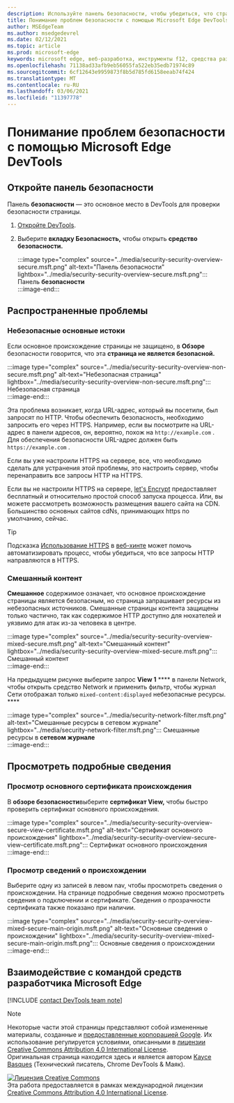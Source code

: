 ```yaml
---
description: Используйте панель безопасности, чтобы убедиться, что страница полностью защищена HTTPS.
title: Понимание проблем безопасности с помощью Microsoft Edge DevTools
author: MSEdgeTeam
ms.author: msedgedevrel
ms.date: 02/12/2021
ms.topic: article
ms.prod: microsoft-edge
keywords: microsoft edge, веб-разработка, инструменты f12, средства разработчика
ms.openlocfilehash: 71138ad33afb9eb56055fa522eb35edb71974c89
ms.sourcegitcommit: 6cf12643e9959873f8b5d785fd6158eeab74f424
ms.translationtype: MT
ms.contentlocale: ru-RU
ms.lasthandoff: 03/06/2021
ms.locfileid: "11397778"
---
```

<!-- Copyright Kayce Basques 

   Licensed under the Apache License, Version 2.0 (the "License");
   you may not use this file except in compliance with the License.
   You may obtain a copy of the License at

       https://www.apache.org/licenses/LICENSE-2.0

   Unless required by applicable law or agreed to in writing, software
   distributed under the License is distributed on an "AS IS" BASIS,
   WITHOUT WARRANTIES OR CONDITIONS OF ANY KIND, either express or implied.
   See the License for the specific language governing permissions and
   limitations under the License.  -->  

# <a name="understand-security-issues-with-microsoft-edge-devtools"></a>Понимание проблем безопасности с помощью Microsoft Edge DevTools  

  

<!--Use the **Security** Panel in [Microsoft Edge DevTools][MicrosoftEdgeDevTools] to make sure HTTPS is properly implemented on a page.  Navigate to **Why HTTPS Matters** to learn why every website should be protected with HTTPS, even sites that do not handle sensitive user data.  -->  

<!--todo: add section when why-https is available -->  

## <a name="open-the-security-panel"></a>Откройте панель безопасности  

Панель **безопасности** — это основное место в DevTools для проверки безопасности страницы.  

1.  [Откройте DevTools][DevToolsOpen].  
1.  Выберите **вкладку Безопасность,** чтобы открыть **средство безопасности.**  
    
    :::image type="complex" source="../media/security-security-overview-secure.msft.png" alt-text="Панель безопасности" lightbox="../media/security-security-overview-secure.msft.png":::
       Панель **безопасности**  
    :::image-end:::  
    
## <a name="common-problems"></a>Распространенные проблемы  

### <a name="non-secure-main-origins"></a>Небезопасные основные истоки  

Если основное происхождение страницы не защищено, в **Обзоре** безопасности говорится, что эта **страница не является безопасной.**  

:::image type="complex" source="../media/security-security-overview-non-secure.msft.png" alt-text="Небезопасная страница" lightbox="../media/security-security-overview-non-secure.msft.png":::
   Небезопасная страница  
:::image-end:::  

Эта проблема возникает, когда URL-адрес, который вы посетили, был запросят по HTTP.  Чтобы обеспечить безопасность, необходимо запросить его через HTTPS.  Например, если вы посмотрите на URL-адрес в панели адресов, он, вероятно, похож на `http://example.com` .  Для обеспечения безопасности URL-адрес должен быть `https://example.com` .  

Если вы уже настроили HTTPS на сервере, все, что необходимо сделать для устранения этой проблемы, это настроить сервер, чтобы перенаправить все запросы HTTP на HTTPS.  

Если вы не настроили HTTPS на сервере, [let's Encrypt][LetsEncrypt] предоставляет бесплатный и относительно простой способ запуска процесса.  Или, вы можете рассмотреть возможность размещения вашего сайта на CDN.  Большинство основных сайтов cdNs, принимающих https по умолчанию, сейчас.  

> [!TIP]
> Подсказка [Использование HTTPS][WebhintUseHttps] в [веб-хинте][Webhint] может помочь автоматизировать процесс, чтобы убедиться, что все запросы HTTP направляются в HTTPS.  

### <a name="mixed-content"></a>Смешанный контент  

**Смешанное** содержимое означает, что основное происхождение страницы является безопасным, но страница запрашивает ресурсы из небезопасных источников.  Смешанные страницы контента защищены только частично, так как содержимое HTTP доступно для нюхателей и уязвимо для атак из-за человека в центре.  

:::image type="complex" source="../media/security-security-overview-mixed-secure.msft.png" alt-text="Смешанный контент" lightbox="../media/security-security-overview-mixed-secure.msft.png":::
   Смешанный контент  
:::image-end:::  

На предыдущем рисунке выберите запрос **View 1** **** в панели Network, чтобы открыть средство Network и применить фильтр, чтобы журнал Сети отображал только `mixed-content:displayed` небезопасные ресурсы. ****  

:::image type="complex" source="../media/security-network-filter.msft.png" alt-text="Смешанные ресурсы в сетевом журнале" lightbox="../media/security-network-filter.msft.png":::
   Смешанные ресурсы в **сетевом журнале**  
:::image-end:::  

## <a name="view-details"></a>Просмотреть подробные сведения  

### <a name="view-main-origin-certificate"></a>Просмотр основного сертификата происхождения  

В **обзоре безопасности**выберите **сертификат View,** чтобы быстро проверить сертификат основного происхождения.  

:::image type="complex" source="../media/security-security-overview-secure-view-certificate.msft.png" alt-text="Сертификат основного происхождения" lightbox="../media/security-security-overview-secure-view-certificate.msft.png":::
   Сертификат основного происхождения  
:::image-end:::  

### <a name="view-origin-details"></a>Просмотр сведений о происхождении  

Выберите одну из записей в левом nav, чтобы просмотреть сведения о происхождении.  На странице подробные сведения можно просмотреть сведения о подключении и сертификате.  Сведения о прозрачности сертификата также показано при наличии.  

:::image type="complex" source="../media/security-security-overview-mixed-secure-main-origin.msft.png" alt-text="Основные сведения о происхождении" lightbox="../media/security-security-overview-mixed-secure-main-origin.msft.png":::
   Основные сведения о происхождении  
:::image-end:::  

## <a name="getting-in-touch-with-the-microsoft-edge-devtools-team"></a>Взаимодействие с командой средств разработчика Microsoft Edge  

[!INCLUDE [contact DevTools team note](../includes/contact-devtools-team-note.md)]  

<!-- links -->  

[MicrosoftEdgeDevTools]: ../../devtools-guide-chromium/index.md "Средства разработки Microsoft Edge (Chromium) | Документы Майкрософт"  
[DevToolsOpen]: ../open/index.md "Откройте Microsoft Edge DevTools | Документы Майкрософт"  

[LetsEncrypt]: https://letsencrypt.org "Шифруем — бесплатные сертификаты SSL/TLS"  

[Webhint]: https://webhint.io "webhint"  
[WebhintUseHttps]: https://webhint.io/docs/user-guide/hints/hint-https-only "Использование https | документация по веб-сайтам"  

<!--[mixed]: /web/fundamentals/security/prevent-mixed-content/what-is-mixed-content ""  -->

> [!NOTE]
> Некоторые части этой страницы представляют собой измененные материалы, созданные и [предоставленные корпорацией Google][GoogleSitePolicies]. Их использование регулируется условиями, описанными в [лицензии Creative Commons Attribution 4.0 International License][CCA4IL].  
> Оригинальная страница [](https://developers.google.com/web/tools/chrome-devtools/security/index) находится здесь и является автором [Kayce Basques][KayceBasques] \(Технический писатель, Chrome DevTools \& Маяк\).  

[![Лицензия Creative Commons][CCby4Image]][CCA4IL]  
Эта работа предоставляется в рамках международной лицензии [Creative Commons Attribution 4.0 International License][CCA4IL].  

[CCA4IL]: https://creativecommons.org/licenses/by/4.0  
[CCby4Image]: https://i.creativecommons.org/l/by/4.0/88x31.png  
[GoogleSitePolicies]: https://developers.google.com/terms/site-policies  
[KayceBasques]: https://developers.google.com/web/resources/contributors/kaycebasques  

